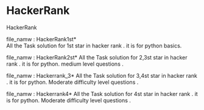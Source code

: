 # HackerRank
HackerRank  

file_namw : HackerRank1st*    
All the Task solution for 1st star in hacker rank .
it is for python basics. 
 
file_namw : HackerRank2st*
All the Task solution for 2,3st star in hacker rank .
it is for python. 
medium level questions . 
 
file_namw : Hackerrank_3* 
All the Task solution for 3,4st star in hacker rank .
it is for python. 
Moderate difficulty level questions .

file_namw : Hackerrank4*
All the Task solution for 4st star in hacker rank .
it is for python.
Moderate difficulty level questions .
 


